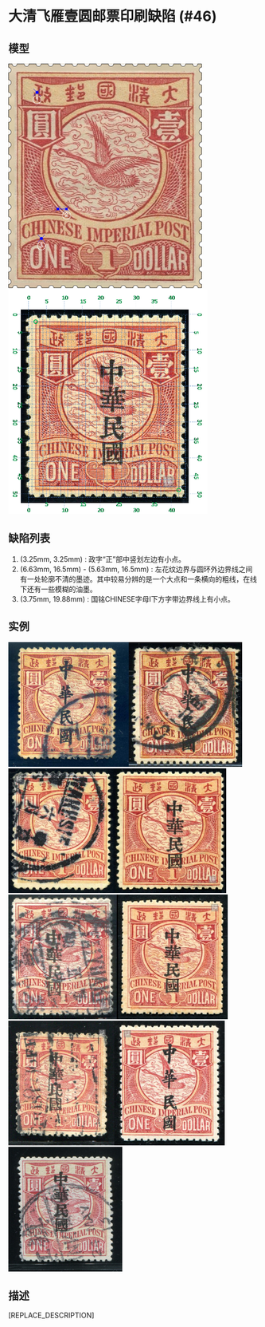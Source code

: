 # 大清飞雁壹圆邮票印刷缺陷 (#46)

## 模型
<img src="model.png" height=450/> <img src="sampling.png" height=450/>

## 缺陷列表
1. (3.25mm, 3.25mm) :  政字“正”部中竖划左边有小点。
1. (6.63mm, 16.5mm) - (5.63mm, 16.5mm) :  左花纹边界与圆环外边界线之间有一处轮廓不清的墨迹。其中较易分辨的是一个大点和一条横向的粗线，在线下还有一些模糊的油墨。
1. (3.75mm, 19.88mm) :  国铭CHINESE字母I下方字带边界线上有小点。


## 实例
<img src="2009-07-06_00026723055A.jpg" height=250/><img src="2011-01-12_00039633060A.jpg" height=250/><img src="2011-08-13_00047718034A.jpg" height=250/><img src="2011-12-20_00052797071A.jpg" height=250/><img src="2012-04-22_00060343151A.jpg" height=250/><img src="2012-06-12_00061355010A.jpg" height=250/><img src="2013-04-23_00108871022A.jpg" height=250/><img src="2013-06-11_00114074029A.jpg" height=250/><img src="2016-05-11_00208939011A.jpg" height=250/>


## 描述
[REPLACE_DESCRIPTION]
